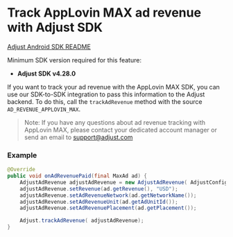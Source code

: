 # Track AppLovin MAX ad revenue with Adjust SDK

[Adjust Android SDK README][android-readme]

Minimum SDK version required for this feature:

- **Adjust SDK v4.28.0**

If you want to track your ad revenue with the AppLovin MAX SDK, you can use our SDK-to-SDK integration to pass this information to the Adjust backend. To do this, call the `trackAdRevenue` method with the source `AD_REVENUE_APPLOVIN_MAX`.

> Note: If you have any questions about ad revenue tracking with AppLovin MAX, please contact your dedicated account manager or send an email to [support@adjust.com](mailto:support@adjust.com)

### Example

```java
@Override
public void onAdRevenuePaid(final MaxAd ad) {
    AdjustAdRevenue adjustAdRevenue = new AdjustAdRevenue( AdjustConfig.AD_REVENUE_APPLOVIN_MAX);
    adjustAdRevenue.setRevenue(ad.getRevenue(), "USD");
    adjustAdRevenue.setAdRevenueNetwork(ad.getNetworkName());
    adjustAdRevenue.setAdRevenueUnit(ad.getAdUnitId());
    adjustAdRevenue.setAdRevenuePlacement(ad.getPlacement());

    Adjust.trackAdRevenue( adjustAdRevenue);
}

```

[android-readme]:    ../../../README.md
